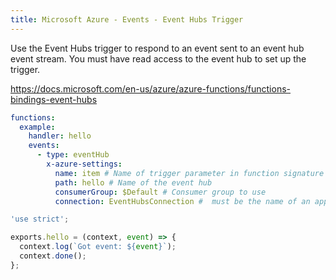 ```yaml
---
title: Microsoft Azure - Events - Event Hubs Trigger
---
```

    
Use the Event Hubs trigger to respond to an event sent to an event hub event stream. You must have read access to the event hub to set up the trigger.

https://docs.microsoft.com/en-us/azure/azure-functions/functions-bindings-event-hubs

```yaml
functions:
  example:
    handler: hello
    events:
      - type: eventHub
        x-azure-settings:
          name: item # Name of trigger parameter in function signature
          path: hello # Name of the event hub
          consumerGroup: $Default # Consumer group to use
          connection: EventHubsConnection #  must be the name of an app setting that contains the connection string to the event hub's namespace
```

```javascript
'use strict';

exports.hello = (context, event) => {
  context.log(`Got event: ${event}`);
  context.done();
};
```
